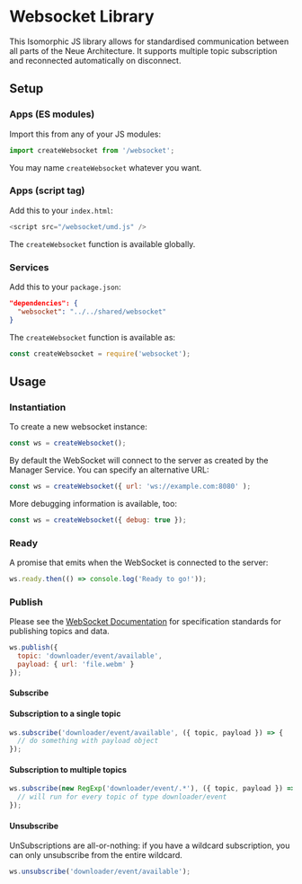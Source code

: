 # Websocket Library

This Isomorphic JS library allows for standardised communication between all
parts of the Neue Architecture. It supports multiple topic subscription and
reconnected automatically on disconnect.

## Setup

### Apps (ES modules)

Import this from any of your JS modules:

```javascript
import createWebsocket from '/websocket';
```

You may name `createWebsocket` whatever you want.

### Apps (script tag)

Add this to your `index.html`:

```javascript
<script src="/websocket/umd.js" />
```

The `createWebsocket` function is available globally.

### Services

Add this to your `package.json`:

```json
"dependencies": {
  "websocket": "../../shared/websocket"
}
```

The `createWebsocket` function is available as:

```javascript
const createWebsocket = require('websocket');
```

## Usage

### Instantiation

To create a new websocket instance:

```javascript
const ws = createWebsocket();
```

By default the WebSocket will connect to the server as created by the Manager
Service. You can specify an alternative URL:

```javascript
const ws = createWebsocket({ url: 'ws://example.com:8080' );
```

More debugging information is available, too:

```javascript
const ws = createWebsocket({ debug: true });
```

### Ready

A promise that emits when the WebSocket is connected to the server:

```javascript
ws.ready.then(() => console.log('Ready to go!'));
```

### Publish

Please see the [WebSocket Documentation](../../docs/WEBSOCKET.md) for
specification standards for publishing topics and data.

```javascript
ws.publish({
  topic: 'downloader/event/available',
  payload: { url: 'file.webm' }
});
```

#### Subscribe

#### Subscription to a single topic

```javascript
ws.subscribe('downloader/event/available', ({ topic, payload }) => {
  // do something with payload object
});
```

#### Subscription to multiple topics

```javascript
ws.subscribe(new RegExp('downloader/event/.*'), ({ topic, payload }) => {
  // will run for every topic of type downloader/event
});
```

#### Unsubscribe

UnSubscriptions are all-or-nothing: if you have a wildcard subscription, you can
only unsubscribe from the entire wildcard.

```javascript
ws.unsubscribe('downloader/event/available');
```
